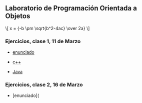 ## Laboratorio de Programación Orientada a Objetos


\\[ x = {-b \pm \sqrt{b^2-4ac} \over 2a} \\]
### Ejercicios, clase 1, 11 de Marzo

- [enunciado](https://github.com/labopoo/ejercicios/blob/master/marzo/11/enunciado.md)

- [c++](https://github.com/labopoo/ejercicios/tree/master/marzo/11/cpp)

- [Java](https://github.com/labopoo/ejercicios/tree/master/marzo/11/java)

### Ejercicios, clase 2, 16 de Marzo
- [enunciado](


